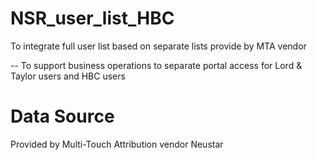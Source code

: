 # NSR_user_list_HBC

To integrate full user list based on separate lists provide by MTA vendor

-- To support business operations to separate portal access for Lord & Taylor users and HBC users

# Data Source

Provided by Multi-Touch Attribution vendor Neustar
